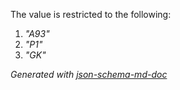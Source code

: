 The value is restricted to the following: 

 1. _"A93"_
 2. _"P1"_
 3. _"GK"_

_Generated with [json-schema-md-doc](https://brianwendt.github.io/json-schema-md-doc/)_